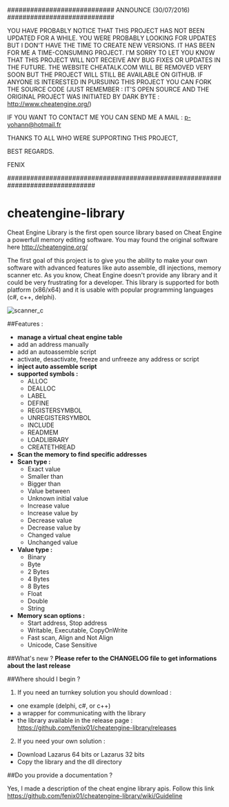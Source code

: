 ############################ ANNOUNCE (30/07/2016) ############################

YOU HAVE PROBABLY NOTICE THAT THIS PROJECT HAS NOT BEEN UPDATED FOR A WHILE. YOU WERE PROBABLY LOOKING FOR UPDATES BUT I DON'T HAVE THE TIME TO CREATE NEW VERSIONS. IT HAS BEEN FOR ME A TIME-CONSUMING PROJECT.
I'M SORRY TO LET YOU KNOW THAT THIS PROJECT WILL NOT RECEIVE ANY BUG FIXES OR UPDATES IN THE FUTURE.
THE WEBSITE CHEATALK.COM WILL BE REMOVED VERY SOON BUT THE PROJECT WILL STILL BE AVAILABLE ON GITHUB.
IF ANYONE IS INTERESTED IN PURSUING THIS PROJECT YOU CAN FORK THE SOURCE CODE (JUST REMEMBER : IT'S OPEN SOURCE AND THE ORIGINAL PROJECT WAS INITIATED BY DARK BYTE : http://www.cheatengine.org/)

IF YOU WANT TO CONTACT ME YOU CAN SEND ME A MAIL : p-yohann@hotmail.fr

THANKS TO ALL WHO WERE SUPPORTING THIS PROJECT,

BEST REGARDS.

FENIX

###############################################################################


cheatengine-library
===================

Cheat Engine Library is the first open source library based on Cheat Engine a powerfull memory editing software. You may found the original software here http://cheatengine.org/

The first goal of this project is to give you the ability to make your own software with advanced features like auto assemble, dll injections, memory scanner etc. As you know, Cheat Engine doesn't provide any library and it could be very frustrating for a developer. This library is supported for both platform (x86/x64) and it is usable with popular programming languages (c#, c++, delphi).

![scanner_c](https://cloud.githubusercontent.com/assets/5822286/3718740/268557f8-163a-11e4-8585-ad3105b28859.png)

##Features :
* **manage a virtual cheat engine table**
 * add an address manually
 * add an autoassemble script
 * activate, desactivate, freeze and unfreeze any address or script
* **inject auto assemble script**
 * **supported symbols :**
    * ALLOC
    * DEALLOC
    * LABEL
    * DEFINE
    * REGISTERSYMBOL
    * UNREGISTERSYMBOL
    * INCLUDE
    * READMEM
    * LOADLIBRARY
    * CREATETHREAD
* **Scan the memory to find specific addresses**
 * **Scan type :**
    * Exact value
    * Smaller than
    * Bigger than
    * Value between
    * Unknown initial value
    * Increase value
    * Increase value by
    * Decrease value
    * Decrease value by
    * Changed value
    * Unchanged value
 * **Value type :**
    * Binary
    * Byte
    * 2 Bytes
    * 4 Bytes
    * 8 Bytes
    * Float
    * Double
    * String
  * **Memory scan options :**
    * Start address, Stop address
    * Writable, Executable, CopyOnWrite
    * Fast scan, Align and Not Align
    * Unicode, Case Sensitive

##What's new ?
**Please refer to the CHANGELOG file to get informations about the last release**

##Where should I begin ?

1. If you need an turnkey solution you should download :
 * one example (delphi, c#, or c++)
 * a wrapper for communicating with the library
 * the library available in the release page : https://github.com/fenix01/cheatengine-library/releases

2. If you need your own solution :
 * Download Lazarus 64 bits or Lazarus 32 bits
 * Copy the library and the dll directory

##Do you provide a documentation ?

Yes, I made a description of the cheat engine library apis. Follow this link https://github.com/fenix01/cheatengine-library/wiki/Guideline
